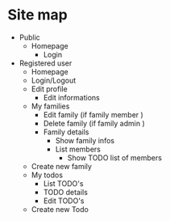# Site map

  * Public
    * Homepage
      * Login
  * Registered user
    * Homepage
    * Login/Logout
    * Edit profile
      * Edit informations
    * My families
        * Edit family (if family member )
        * Delete family (if family admin )
        * Family details
            * Show family infos
            * List members
              * Show TODO list of members
    * Create new family
    * My todos
      * List TODO's
      * TODO details
      * Edit TODO's
    * Create new Todo
